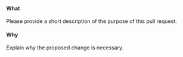#### What
Please provide a short description of the purpose of this pull request.

#### Why
Explain why the proposed change is necessary.
